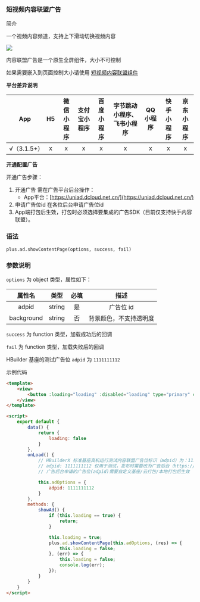 ### 短视频内容联盟广告

简介

⼀个视频内容频道，支持上下滑动切换视频内容

![](https://vkceyugu.cdn.bspapp.com/VKCEYUGU-a90b5f95-90ba-4d30-a6a7-cd4d057327db/673f23ff-0924-4302-8467-9c1c1fd03b96.png)


内容联盟广告是一个原生全屏组件，大小不可控制

如果需要嵌入到页面控制大小请使用 [短视频内容联盟组件<ad-content-page>](https://uniapp.dcloud.net.cn/component/ad-content-page)

**平台差异说明**

|App|H5|微信小程序|支付宝小程序|百度小程序|字节跳动小程序、飞书小程序|QQ小程序|快手小程序|京东小程序|
|:-:|:-:|:-:|:-:|:-:|:-:|:-:|:-:|:-:|
|√（3.1.5+）|x|x|x|x|x|x|x|x|

**开通配置广告**

开通广告步骤：
1. 开通广告
需在广告平台后台操作：
    * App平台：[https://uniad.dcloud.net.cn/](https://uniad.dcloud.net.cn/)
2. 申请广告位id
在各位后台申请广告位id
3. App端打包后生效，打包时必须选择要集成的广告SDK（目前仅支持快手内容联盟）。


### 语法

`plus.ad.showContentPage(options, success, fail)`

### 参数说明

`options` 为 object 类型，属性如下：

|属性名		|类型		|必填	|描述			|
|:-:|:-:|:-:|:-:|
|adpid	  |string	|	是|广告位 id |
|background	|string	|	否|背景颜色，不支持透明度 |

`success` 为 function 类型，加载成功后的回调

`fail` 为 function 类型，加载失败后的回调

HBuilder 基座的测试广告位 `adpid` 为 `1111111112`


示例代码

```html
<template>
	<view>
		<button :loading="loading" :disabled="loading" type="primary" class="btn" @click="showAd">显示广告</button>
	</view>
</template>

<script>
	export default {
		data() {
			return {
				loading: false
			}
		},
		onLoad() {
			// HBuilderX 标准基座真机运行测试内容联盟广告位标识（adpid）为：1111111112
			// adpid: 1111111112 仅用于测试，发布时需要改为广告后台（https://uniad.dcloud.net.cn/）申请的 adpid
			// 广告后台申请的广告位(adpid)需要自定义基座/云打包/本地打包后生效

			this.adOptions = {
				adpid: 1111111112
			}
		},
		methods: {
			showAd() {
				if (this.loading == true) {
					return;
				}

				this.loading = true;
				plus.ad.showContentPage(this.adOptions, (res) => {
					this.loading = false;
				}, (err) => {
					this.loading = false;
					console.log(err);
				});
			}
		}
	}
</script>
```

